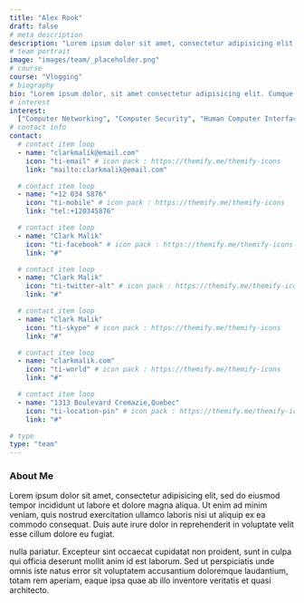 ```yaml
---
title: "Alex Rook"
draft: false
# meta description
description: "Lorem ipsum dolor sit amet, consectetur adipisicing elit, sed do eiusmod tempor incididunt ut labore. dolore magna aliqua. Ut enim ad minim veniam, quis nostrud."
# team portrait
image: "images/team/_placeholder.png"
# course
course: "Vlogging"
# biography
bio: "Lorem ipsum dolor, sit amet consectetur adipisicing elit. Cumque accusamus tenetur ea harum delectus ab consequatur excepturi, odit qui in quo quia voluptate nam optio, culpa aspernatur. Error placeat iusto officia voluptas quae."
# interest
interest:
  ["Computer Networking", "Computer Security", "Human Computer Interfacing"]
# contact info
contact:
  # contact item loop
  - name: "clarkmalik@email.com"
    icon: "ti-email" # icon pack : https://themify.me/themify-icons
    link: "mailto:clarkmalik@email.com"

  # contact item loop
  - name: "+12 034 5876"
    icon: "ti-mobile" # icon pack : https://themify.me/themify-icons
    link: "tel:+120345876"

  # contact item loop
  - name: "Clark Malik"
    icon: "ti-facebook" # icon pack : https://themify.me/themify-icons
    link: "#"

  # contact item loop
  - name: "Clark Malik"
    icon: "ti-twitter-alt" # icon pack : https://themify.me/themify-icons
    link: "#"

  # contact item loop
  - name: "Clark Malik"
    icon: "ti-skype" # icon pack : https://themify.me/themify-icons
    link: "#"

  # contact item loop
  - name: "clarkmalik.com"
    icon: "ti-world" # icon pack : https://themify.me/themify-icons
    link: "#"

  # contact item loop
  - name: "1313 Boulevard Cremazie,Quebec"
    icon: "ti-location-pin" # icon pack : https://themify.me/themify-icons
    link: "#"

# type
type: "team"
---
```


### About Me

Lorem ipsum dolor sit amet, consectetur adipisicing elit, sed do eiusmod tempor incididunt ut
labore et dolore magna aliqua. Ut enim ad minim veniam, quis nostrud exercitation ullamco laboris nisi ut aliquip ex ea commodo consequat. Duis aute irure dolor in reprehenderit in voluptate velit esse cillum dolore eu fugiat.

nulla pariatur. Excepteur sint occaecat cupidatat non proident, sunt in culpa qui officia deserunt mollit
anim id est laborum. Sed ut perspiciatis unde omnis iste natus error sit voluptatem accusantium doloremque
laudantium, totam rem aperiam, eaque ipsa quae ab illo inventore veritatis et quasi architecto.
